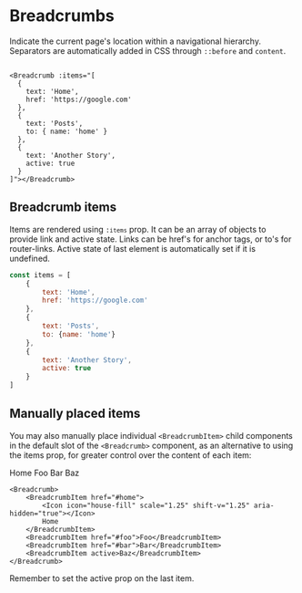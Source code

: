 # Breadcrumbs

Indicate the current page's location within a navigational hierarchy. Separators are automatically added in CSS
through `::before` and `content`.

<WBreadcrumb :items="items1"/>

```vue

<Breadcrumb :items="[
  {
    text: 'Home',
    href: 'https://google.com'
  },
  {
    text: 'Posts',
    to: { name: 'home' }
  },
  {
    text: 'Another Story',
    active: true
  }
]"></Breadcrumb>
```

## Breadcrumb items

Items are rendered using <code>:`items`</code> prop. It can be an array of objects to provide link and active state.
Links can be href's for anchor tags, or to's for router-links. Active state of last element is automatically set if it
is undefined.

```javascript
const items = [
    {
        text: 'Home',
        href: 'https://google.com'
    },
    {
        text: 'Posts',
        to: {name: 'home'}
    },
    {
        text: 'Another Story',
        active: true
    }
]
```

## Manually placed items

You may also manually place individual `<BreadcrumbItem>` child components in the default slot of the `<Breadcrumb>`
component, as an alternative to using the items prop, for greater control over the content of each item:

<WBreadcrumb>
    <WBreadcrumbItem href="#home">
        <WIcon icon="house-fill" scale="1.25" shift-v="1.25" aria-hidden="true"></WIcon>
        Home
    </WBreadcrumbItem>
    <WBreadcrumbItem href="#foo">Foo</WBreadcrumbItem>
    <WBreadcrumbItem href="#bar">Bar</WBreadcrumbItem>
    <WBreadcrumbItem active>Baz</WBreadcrumbItem>
</WBreadcrumb>

```vue
<Breadcrumb>
    <BreadcrumbItem href="#home">
        <Icon icon="house-fill" scale="1.25" shift-v="1.25" aria-hidden="true"></Icon>
        Home
    </BreadcrumbItem>
    <BreadcrumbItem href="#foo">Foo</BreadcrumbItem>
    <BreadcrumbItem href="#bar">Bar</BreadcrumbItem>
    <BreadcrumbItem active>Baz</BreadcrumbItem>
</Breadcrumb>
```

Remember to set the active prop on the last item.

<script>
export default {
    data() {
        return {
            items1: [
                {
                    text: 'Admin',
                    href: '#'
                },
                {
                    text: 'Manage',
                    href: '#'
                },
                {
                    text: 'Library',
                    active: true
                }
            ]
        }
    }
}
</script>